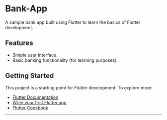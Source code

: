 # Bank-App

A sample bank app built using Flutter to learn the basics of Flutter development.

## Features

- Simple user interface.
- Basic banking functionality (for learning purposes).

## Getting Started

This project is a starting point for Flutter development. To explore more:

- [Flutter Documentation](https://docs.flutter.dev/)
- [Write your first Flutter app](https://docs.flutter.dev/get-started/codelab)
- [Flutter Cookbook](https://docs.flutter.dev/cookbook)

---
